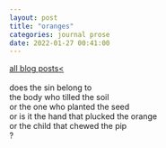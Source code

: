 ```yaml
---
layout: post
title: "oranges"
categories: journal prose
date: 2022-01-27 00:41:00
---
```

<a href="/blog-posts">all blog posts< </a>  
<br>
does the sin belong to  
the body who tilled the soil  
or the one who planted the seed  
or is it the hand that plucked the orange  
or the child that chewed the pip  
?